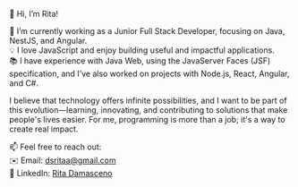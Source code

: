 👋 Hi, I’m Rita!

🌱 I’m currently working as a Junior Full Stack Developer, focusing on Java, NestJS, and Angular. <br>
💡 I love JavaScript and enjoy building useful and impactful applications. <br>
📚 I have experience with Java Web, using the JavaServer Faces (JSF) specification, and I’ve also worked on projects with Node.js, React, Angular, and C#.

I believe that technology offers infinite possibilities, and I want to be part of this evolution—learning, innovating, and contributing to solutions that make people's lives easier. For me, programming is more than a job; it's a way to create real impact.

📫 Feel free to reach out:
<br>
✉️ Email: dsritaa@gmail.com
<br>
🔗 LinkedIn: [Rita Damasceno](https://www.linkedin.com/in/rita-damasceno-5287a81b4/)
